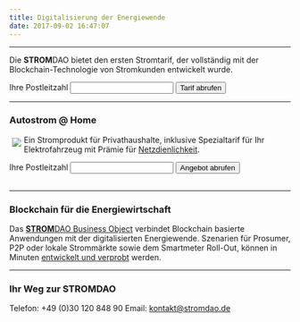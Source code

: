 ```yaml
---
title: Digitalisierung der Energiewende 
date: 2017-09-02 16:47:07
---
```

___
<html>		
		<p>Die <strong>STROM</strong>DAO bietet den ersten Stromtarif, der vollständig mit der Blockchain-Technologie von Stromkunden entwickelt wurde.</p>
		<form action="/tarif/" method="GET">
		<div class="form-group">		    
		    <div class="input-group">
				<span class="input-group-addon">Ihre Postleitzahl</span>
				<input type="text" name="plz" id="plz"class="form-control"/>
				<span class="input-group-btn">
				<button id="getTarif" type="submit" class="btn btn-danger">Tarif abrufen</button>
				</span>
		    </div>
		</div>	
		</form>
<hr/>
<h3>Autostrom @ Home</h3>
		<div style="display:block;">
		<a href="https://autostrom.stromdao.de/" title="Autostrom ohne Abschaltzeiten" ><img src="/assets/ev.png" style="float:left;margin:5px;"></a>
		<p>Ein Stromprodukt für Privathaushalte, inklusive Spezialtarif für Ihr Elektrofahrzeug mit Prämie für <a href="https://autostrom.stromdao.de/articles/netzdienlichkeit" title="Hintergrund:Prämie für Netzdienlichkeit">Netzdienlichkeit</a>.</p>						
		</div>
		<div style="display:block;margin-bottom:30px;">
			<form action="https://autostrom.stromdao.de/" method="GET">
			<div class="form-group">				
				<div class="input-group">
					<span class="input-group-addon">Ihre Postleitzahl</span>
					<input type="text" name="plz" id="plz" class="form-control">
					<span class="input-group-btn">
					<button id="getTarif" type="submit" class="btn btn-danger">Angebot abrufen</button>				 
					</span>
				</div>
			</div>	
			</form>
		</div>
		<hr/>
</html>

### Blockchain für die Energiewirtschaft
Das [**STROM**DAO Business Object](https://github.com/energychain/StromDAO-BusinessObject) verbindet Blockchain basierte Anwendungen mit der digitalisierten 
Energiewende. Szenarien für Prosumer, P2P oder lokale Strommärkte sowie dem Smartmeter Roll-Out, können in Minuten [entwickelt und verprobt](https://fury.network/) werden.

___

### Ihr Weg zur **STROM**DAO
Telefon: +49 (0)30 120 848 90
Email: kontakt@stromdao.de
